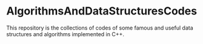 AlgorithmsAndDataStructuresCodes
================================
This repository is the collections of codes of some famous and useful data structures and algorithms implemented in C++.

